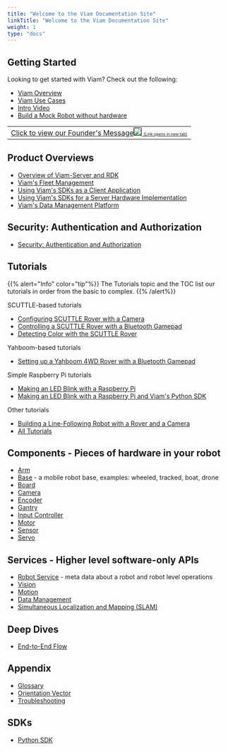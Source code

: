 ```yaml
---
title: "Welcome to the Viam Documentation Site"
linkTitle: "Welcome to the Viam Documentation Site"
weight: 1
type: "docs"
---
```


<style>

</style>

<div class="mra-row">
  <div class="mra-column" >
<h2>Getting Started</h2>
<p>Looking to get started with Viam? Check out the following:</p>
<ul>
	<li><a href="/getting-started/high-level-overview">Viam Overview</a></li>
	<li><a href="http://www.viam.com/use-cases">Viam Use Cases</a></li>
	<li><a href="https://www.youtube.com/watch?v=TjmvnEdNVKs&ab_channel=EliotHorowitz">Intro Video</a></li>
	<li><a href="/tutorials/how-to-build-a-mock-robot/">Build a Mock Robot without hardware</a></li>
</ul>
  </div>
  <div class="mra-column">
<table>
	<tr>
	<td><a href="https://www.youtube.com/watch?v=TjmvnEdNVKs" target="_blank">Click to view our Founder's Message<img src="../img/eliot-vid-thumb.png" style="border: 1px solid black"> <span style="font-size:xx-small" </span> (Link opens in new tab)</a></td>
	</tr>
	</table>
  </div>
</div>

## Product Overviews
- [Overview of Viam-Server and RDK](/product-overviews/rdk)
- [Viam's Fleet Management](/product-overviews/fleet-management)
- [Using Viam's SDKs as a Client Application](/product-overviews/sdk-as-client)
- [Using Viam's SDKs for a Server Hardware Implementation](/product-overviews/sdk-as-server)
- [Viam's Data Management Platform](/product-overviews/data-management)

## Security: Authentication and Authorization 
- [Security: Authentication and Authorization ](/security)

## Tutorials
{{% alert="Info" color="tip"%}}
The Tutorials topic and the TOC list our tutorials in order from the  basic to complex.
{{% /alert%}}


SCUTTLE-based tutorials
- [Configuring SCUTTLE Rover with a Camera](/tutorials/scuttlebot)
- [Controlling a SCUTTLE Rover with a Bluetooth Gamepad](/tutorials/scuttle-gamepad)
- [Detecting Color with the SCUTTLE Rover](/tutorials/color-detection-scuttle)

Yahboom-based tutorials
- [Setting up a Yahboom 4WD Rover with a Bluetooth Gamepad](/tutorials/yahboom-rover)

Simple Raspberry Pi tutorials
- [Making an LED Blink with a Raspberry Pi](/tutorials/how-to-make-an-led-blink-with-a-raspberry-pi-using-viam)
- [Making an LED Blink with a Raspberry Pi and Viam's Python SDK](/tutorials/how-to-make-an-led-blink-with-a-raspberry-pi-and-python)

Other tutorials
- [Building a Line-Following Robot with a Rover and a Camera](/tutorials/webcam-line-follower-robot/)
- [All Tutorials](/tutorials/)

## Components - Pieces of hardware in your robot
- [Arm](/components/arm)
- [Base](/components/base) - a mobile robot base, examples: wheeled, tracked, boat, drone
- [Board](/components/board)
- [Camera](/components/camera)
- [Encoder](/components/encoder)
- [Gantry](/components/gantry)
- [Input Controller](/components/input-controller)
- [Motor](/components/motor)
- [Sensor](/components/sensor)
- [Servo](/components/servo)

## Services - Higher level software-only APIs
- [Robot Service](/services/robot-service) - meta data about a robot and robot level operations
- [Vision](/services/vision)
- [Motion](/services/motion)
- [Data Management](/services/data-management)
- [Simultaneous Localization and Mapping (SLAM)](/services/slam)

## Deep Dives
- [End-to-End Flow](/deeper-dive/robot-to-robot-comms)

## Appendix
- [Glossary](/appendix/glossary)
- [Orientation Vector](/appendix/orientation-vector)
- [Troubleshooting](/appendix/troubleshooting)

## SDKs
- [Python SDK](https://python.viam.dev/)
